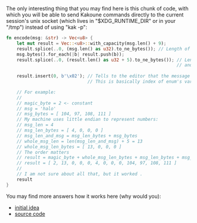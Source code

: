 The only interesting thing that you may find here is this chunk of code,
with which you will be able to send Kakoune commands directly to the current
session's unix socket (which lives in "$XDG_RUNTIME_DIR" or in your "/tmp")
instead of using "kak -p":

```rust
fn encode(msg: &str) -> Vec<u8> {
    let mut result = Vec::<u8>::with_capacity(msg.len() + 9);
    result.splice(..0, (msg.len() as u32).to_ne_bytes()); // Length of a msg string
    msg.bytes().for_each(|b| result.push(b));
    result.splice(..0, (result.len() as u32 + 5).to_ne_bytes()); // Length of the whole encoded message
                                                                 // and + 5 for some reason
                                                                
    result.insert(0, b'\x02'); // Tells to the editor that the message is a command
                               // This is basically index of enum's variant from source code

    // For example:
    //
    // magic_byte = 2 <- constant
    // msg = 'halo'
    // msg_bytes = [ 104, 97, 108, 111 ]
    // My machine uses little endian to represent numbers:
    // msg_len = 4
    // msg_len_bytes = [ 4, 0, 0, 0 ]
    // msg_len_and_msg = msg_len_bytes + msg_bytes
    // whole_msg_len = len(msg_len_and_msg) + 5 = 13
    // whole_msg_len_bytes = [ 13, 0, 0, 0 ]
    // The order matters
    // result = magic_byte + whole_msg_len_bytes + msg_len_bytes + msg_bytes
    // result = [ 2, 13, 0, 0, 0, 4, 0, 0, 0, 104, 97, 108, 111 ]
    //
    // I am not sure about all that, but it worked .
    result
}
```

You may find more answers how it works here (why would you):
- [initial idea](https://github.com/caksoylar/kakoune-smooth-scroll/blob/master/smooth-scroll.py)
- [source code](https://github.com/mawww/kakoune/blob/master/src/remote.cc)
